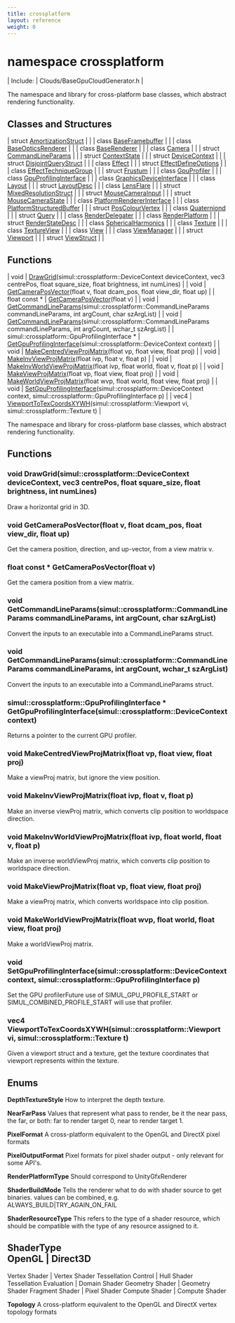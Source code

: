 ```yaml
---
title: crossplatform
layout: reference
weight: 0
---
```

namespace crossplatform
===

| Include: | Clouds/BaseGpuCloudGenerator.h |

The namespace and library for cross-platform base classes, which abstract rendering functionality.
  


Classes and Structures
---

| struct [AmortizationStruct](crossplatform/AmortizationStruct) |  |
| class [BaseFramebuffer](crossplatform/BaseFramebuffer) |  |
| class [BaseOpticsRenderer](crossplatform/BaseOpticsRenderer) |  |
| class [BaseRenderer](crossplatform/BaseRenderer) |  |
| class [Camera](crossplatform/Camera) |  |
| struct [CommandLineParams](crossplatform/CommandLineParams) |  |
| struct [ContextState](crossplatform/ContextState) |  |
| struct [DeviceContext](crossplatform/DeviceContext) |  |
| struct [DisjointQueryStruct](crossplatform/DisjointQueryStruct) |  |
| class [Effect](crossplatform/Effect) |  |
| struct [EffectDefineOptions](crossplatform/EffectDefineOptions) |  |
| class [EffectTechniqueGroup](crossplatform/EffectTechniqueGroup) |  |
| struct [Frustum](crossplatform/Frustum) |  |
| class [GpuProfiler](crossplatform/GpuProfiler) |  |
| class [GpuProfilingInterface](crossplatform/GpuProfilingInterface) |  |
| class [GraphicsDeviceInterface](crossplatform/GraphicsDeviceInterface) |  |
| class [Layout](crossplatform/Layout) |  |
| struct [LayoutDesc](crossplatform/LayoutDesc) |  |
| class [LensFlare](crossplatform/LensFlare) |  |
| struct [MixedResolutionStruct](crossplatform/MixedResolutionStruct) |  |
| struct [MouseCameraInput](crossplatform/MouseCameraInput) |  |
| struct [MouseCameraState](crossplatform/MouseCameraState) |  |
| class [PlatformRendererInterface](crossplatform/PlatformRendererInterface) |  |
| class [PlatformStructuredBuffer](crossplatform/PlatformStructuredBuffer) |  |
| struct [PosColourVertex](crossplatform/PosColourVertex) |  |
| class [Quaterniond](crossplatform/Quaterniond) |  |
| struct [Query](crossplatform/Query) |  |
| class [RenderDelegater](crossplatform/RenderDelegater) |  |
| class [RenderPlatform](crossplatform/RenderPlatform) |  |
| struct [RenderStateDesc](crossplatform/RenderStateDesc) |  |
| class [SphericalHarmonics](crossplatform/SphericalHarmonics) |  |
| class [Texture](crossplatform/Texture) |  |
| class [TextureView](crossplatform/TextureView) |  |
| class [View](crossplatform/View) |  |
| class [ViewManager](crossplatform/ViewManager) |  |
| struct [Viewport](crossplatform/Viewport) |  |
| struct [ViewStruct](crossplatform/ViewStruct) |  |

Functions
---

| void | [DrawGrid](#DrawGrid)(simul::crossplatform::DeviceContext deviceContext, vec3 centrePos, float square_size, float brightness, int numLines) |
| void | [GetCameraPosVector](#GetCameraPosVector)(float v, float dcam_pos, float view_dir, float up) |
| float  const * | [GetCameraPosVector](#GetCameraPosVector)(float v) |
| void | [GetCommandLineParams](#GetCommandLineParams)(simul::crossplatform::CommandLineParams commandLineParams, int argCount, char szArgList) |
| void | [GetCommandLineParams](#GetCommandLineParams)(simul::crossplatform::CommandLineParams commandLineParams, int argCount, wchar_t szArgList) |
| simul::crossplatform::GpuProfilingInterface * | [GetGpuProfilingInterface](#GetGpuProfilingInterface)(simul::crossplatform::DeviceContext context) |
| void | [MakeCentredViewProjMatrix](#MakeCentredViewProjMatrix)(float vp, float view, float proj) |
| void | [MakeInvViewProjMatrix](#MakeInvViewProjMatrix)(float ivp, float v, float p) |
| void | [MakeInvWorldViewProjMatrix](#MakeInvWorldViewProjMatrix)(float ivp, float world, float v, float p) |
| void | [MakeViewProjMatrix](#MakeViewProjMatrix)(float vp, float view, float proj) |
| void | [MakeWorldViewProjMatrix](#MakeWorldViewProjMatrix)(float wvp, float world, float view, float proj) |
| void | [SetGpuProfilingInterface](#SetGpuProfilingInterface)(simul::crossplatform::DeviceContext context, simul::crossplatform::GpuProfilingInterface p) |
| vec4 | [ViewportToTexCoordsXYWH](#ViewportToTexCoordsXYWH)(simul::crossplatform::Viewport vi, simul::crossplatform::Texture t) |

The namespace and library for cross-platform base classes, which abstract rendering functionality.
  


Functions
---

### <a name="DrawGrid"/>void DrawGrid(simul::crossplatform::DeviceContext deviceContext, vec3 centrePos, float square_size, float brightness, int numLines)
Draw a horizontal grid in 3D.


### <a name="GetCameraPosVector"/>void GetCameraPosVector(float v, float dcam_pos, float view_dir, float up)
Get the camera position, direction, and up-vector, from a view matrix v.

### <a name="GetCameraPosVector"/>float  const * GetCameraPosVector(float v)
Get the camera position from a view matrix.

### <a name="GetCommandLineParams"/>void GetCommandLineParams(simul::crossplatform::CommandLineParams commandLineParams, int argCount, char szArgList)
Convert the inputs to an executable into a CommandLineParams struct.

### <a name="GetCommandLineParams"/>void GetCommandLineParams(simul::crossplatform::CommandLineParams commandLineParams, int argCount, wchar_t szArgList)
Convert the inputs to an executable into a CommandLineParams struct.

### <a name="GetGpuProfilingInterface"/>simul::crossplatform::GpuProfilingInterface * GetGpuProfilingInterface(simul::crossplatform::DeviceContext context)
Returns a pointer to the current GPU profiler.

### <a name="MakeCentredViewProjMatrix"/>void MakeCentredViewProjMatrix(float vp, float view, float proj)
Make a viewProj matrix, but ignore the view position.

### <a name="MakeInvViewProjMatrix"/>void MakeInvViewProjMatrix(float ivp, float v, float p)
Make an inverse viewProj matrix, which converts clip position to worldspace direction.

### <a name="MakeInvWorldViewProjMatrix"/>void MakeInvWorldViewProjMatrix(float ivp, float world, float v, float p)
Make an inverse worldViewProj matrix, which converts clip position to worldspace direction.

### <a name="MakeViewProjMatrix"/>void MakeViewProjMatrix(float vp, float view, float proj)
Make a viewProj matrix, which converts worldspace into clip position.

### <a name="MakeWorldViewProjMatrix"/>void MakeWorldViewProjMatrix(float wvp, float world, float view, float proj)
Make a worldViewProj matrix.

### <a name="SetGpuProfilingInterface"/>void SetGpuProfilingInterface(simul::crossplatform::DeviceContext context, simul::crossplatform::GpuProfilingInterface p)
Set the GPU profilerFuture use of SIMUL_GPU_PROFILE_START or SIMUL_COMBINED_PROFILE_START will use that profiler.

### <a name="ViewportToTexCoordsXYWH"/>vec4 ViewportToTexCoordsXYWH(simul::crossplatform::Viewport vi, simul::crossplatform::Texture t)
Given a viewport struct and a texture, get the texture coordinates that viewport represents within the texture.

Enums
---

**DepthTextureStyle**  How to interpret the depth texture.

**NearFarPass**  Values that represent what pass to render, be it the near pass, the far, or both: far to render target 0, near to render target 1.

**PixelFormat**  A cross-platform equivalent to the OpenGL and DirectX pixel formats

**PixelOutputFormat**  Pixel formats for pixel shader output - only relevant for some API's.

**RenderPlatformType**  Should correspond to UnityGfxRenderer

**ShaderBuildMode**  Tells the renderer what to do with shader source to get binaries. values can be combined, e.g. ALWAYS_BUILD|TRY_AGAIN_ON_FAIL

**ShaderResourceType**  This refers to the type of a shader resource, which should be compatible with the type of any resource assigned to it.

**ShaderType**  
OpenGL                                  |       Direct3D
-------------------------------------------
Vertex Shader                   |       Vertex Shader
Tessellation Control    |       Hull Shader
Tessellation Evaluation |       Domain Shader
Geometry Shader                 |       Geometry Shader
Fragment Shader                 |       Pixel Shader
Compute Shader                  |       Compute Shader


**Topology**  A cross-platform equivalent to the OpenGL and DirectX vertex topology formats
